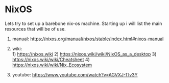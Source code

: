 # NixOS
Lets try to set up a barebone nix-os machine.
Starting up i will list the main resources that will be of use.

1) manual:	https://nixos.org/manual/nixos/stable/index.html#nixos-manual
2) wiki:	
			1) https://nixos.wiki
			2) https://nixos.wiki/wiki/NixOS_as_a_desktop
			3) https://nixos.wiki/wiki/Cheatsheet
			4) https://nixos.wiki/wiki/Nix_Ecosystem
			
3) youtube: 	https://www.youtube.com/watch?v=AGVXJ-TIv3Y
	
				
